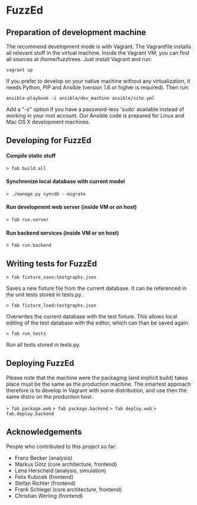 # FuzzEd

## Preparation of development machine

The recommend development mode is with Vagrant. The Vagrantfile installs all relevant stuff in the virtual machine. Inside the Vagrant VM, you can find all sources at /home/fuzztrees. Just install Vagrant and run:

`vagrant up`

If you prefer to develop on your native machine without any virtualization, it needs Python, PIP and Ansible  (version 1.6 or higher is required). Then run:

`ansible-playbook -i ansible/dev_machine ansible/site.yml`

Add a "-s" option if you have a password-less 'sudo' available instead of working in your root account. Our Ansible code is prepared for Linux and Mac OS X development machines.

## Developing for FuzzEd

#### Compile static stuff                              

`> fab build.all`

#### Synchronize local database with current model

`> ./manage.py syncdb --migrate`

#### Run development web server (inside VM or on host)

`> fab run.server`

#### Run backend services (inside VM or on host)

`> fab run.backend`

## Writing tests for FuzzEd

`> fab fixture_save:testgraphs.json`

Saves a new fixture file from the current database. It can be referenced
in the unit tests stored in tests.py.

`> fab fixture_load:testgraphs.json`

Overwrites the current database with the test fixture. This allows local
editing of the test database with the editor, which can than be saved again.

`> fab run_tests`

Run all tests stored in tests.py.

## Deploying FuzzEd

Please note that the machine were the packaging (and implicit build) takes place must be the same as the production machine. The smartest approach therefore is to develop in Vagrant with some distribution, and use then the same distro on the production host.

`> fab package.web`
`> fab package.backend`
`> fab deploy.web`
`> fab.deploy.backend`


## Acknowledgements

People who contributed to this project so far:

* Franz Becker      (analysis)
* Markus Götz       (core architecture, frontend)
* Lena Herscheid    (analysis, simulation)
* Felix Kubicek     (frontend)
* Stefan Richter    (frontend)
* Frank Schlegel    (core architecture, frontend)
* Christian Werling (frontend)